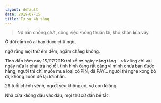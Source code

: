 ```yaml
---
layout: default
date: 2019-07-15
title: Tự sự 4h sáng
---
```


> Nợ nần chồng chất, công việc không thuận lợi, khó khăn bủa vây.

Ở đời cấm có ai hay được chữ ngờ,

ngỡ rằng mọi thứ êm đềm, ngẫm chẳng không.

Tính đến hôm nay 15/07/2019 thì số nợ ngày càng tăng... và cũng chỉ vài ngày nữa là phải trả nợ rồi, tình hình đang rất căng vì mình chưa bán được hàng, người thì chỉ muốn mua loại có PIN, đã PAY... người thì nghe xong bỏ đi, không buồn để lại lời nhắn.

29 tuổi chênh vênh, người yêu không có, vợ con không.

Nhà cửa không đâu vào đâu, mọi thứ cứ dần bế tắc.
